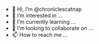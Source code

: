 - 👋 Hi, I’m @chroniclescatnap
- 👀 I’m interested in ...
- 🌱 I’m currently learning ...
- 💞️ I’m looking to collaborate on ...
- 📫 How to reach me ...

<!---
chroniclescatnap/chroniclescatnap is a ✨ special ✨ repository because its `README.md` (this file) appears on your GitHub profile.
You can click the Preview link to take a look at your changes.
--->
